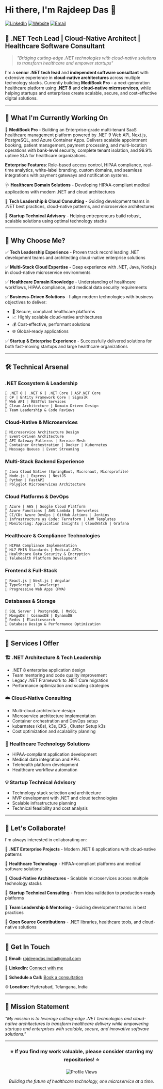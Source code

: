# Hi there, I'm Rajdeep Das 👋

[![LinkedIn](https://img.shields.io/badge/LinkedIn-0077B5?style=for-the-badge&logo=linkedin&logoColor=white)]([https://linkedin.com/in/rajdeep](https://www.linkedin.com/in/rajdeep-das-india/))
[![Website](https://img.shields.io/badge/Website-4285F4?style=for-the-badge&logo=google-chrome&logoColor=white)](https://rajdeep-das.com)
[![Email](https://img.shields.io/badge/Email-D14836?style=for-the-badge&logo=gmail&logoColor=white)](mailto:rajdeepdas.india@gmail.com)

## 🚀 .NET Tech Lead | Cloud-Native Architect | Healthcare Software Consultant

> *"Bridging cutting-edge .NET technologies with cloud-native solutions to transform healthcare and empower startups"*

I'm a **senior .NET tech lead** and **independent software consultant** with extensive experience in **cloud-native architectures** across multiple technology stacks. Currently building **MediBook Pro** - a next-generation healthcare platform using **.NET 8** and **cloud-native microservices**, while helping startups and enterprises create scalable, secure, and cost-effective digital solutions.

---

## 🎯 What I'm Currently Working On

🏥 **MediBook Pro** - Building an Enterprise-grade multi-tenant SaaS healthcare management platform powered by .NET 9 Web API, Next.js, PostgreSQL, and Azure Container Apps. Delivers scalable appointment booking, patient management, payment processing, and multi-location operations with bank-level security, complete tenant isolation, and 99.9% uptime SLA for healthcare organizations.

**Enterprise Features**: Role-based access control, HIPAA compliance, real-time analytics, white-label branding, custom domains, and seamless integrations with payment gateways and notification systems.

🩺 **Healthcare Domain Solutions** - Developing HIPAA-compliant medical applications with modern .NET and cloud architectures

💼 **Tech Leadership & Cloud Consulting** - Guiding development teams in .NET best practices, cloud-native patterns, and microservice architectures

🚀 **Startup Technical Advisory** - Helping entrepreneurs build robust, scalable solutions using optimal technology stacks

---

## 💼 Why Choose Me?

✅ **Tech Leadership Experience** - Proven track record leading .NET development teams and architecting cloud-native enterprise solutions

✅ **Multi-Stack Cloud Expertise** - Deep experience with .NET, Java, Node.js in cloud-native microservice environments

✅ **Healthcare Domain Knowledge** - Understanding of healthcare workflows, HIPAA compliance, and medical data security requirements

✅ **Business-Driven Solutions** - I align modern technologies with business objectives to deliver:
- 🏥 Secure, compliant healthcare platforms
- 📈 Highly scalable cloud-native architectures 
- 💰 Cost-effective, performant solutions
- 🌐 Global-ready applications

✅ **Startup & Enterprise Experience** - Successfully delivered solutions for both fast-moving startups and large healthcare organizations

---

## 🛠️ Technical Arsenal

### **.NET Ecosystem & Leadership**
```
🔹 .NET 8 | .NET 6 | .NET Core | ASP.NET Core
🔹 C# | Entity Framework Core | SignalR
🔹 Web API | RESTful Services
🔹 Clean Architecture | Domain-Driven Design
🔹 Team Leadership & Code Reviews
```

### **Cloud-Native & Microservices**
```
🔹 Microservice Architecture Design
🔹 Event-Driven Architecture
🔹 API Gateway Patterns | Service Mesh
🔹 Container Orchestration | Docker | Kubernetes
🔹 Message Queues | Event Streaming
```

### **Multi-Stack Backend Experience**
```
🔹 Java Cloud Native (SpringBoot, Micronaut, Microprofile)
🔹 Node.js | Express | NestJS
🔹 Python | FastAPI
🔹 Polyglot Microservices Architecture
```

### **Cloud Platforms & DevOps**
```
🔹 Azure | AWS | Google Cloud Platform
🔹 Azure Functions | AWS Lambda | Serverless
🔹 CI/CD: Azure DevOps | GitHub Actions | Jenkins
🔹 Infrastructure as Code: Terraform | ARM Templates
🔹 Monitoring: Application Insights | CloudWatch | Grafana
```

### **Healthcare & Compliance Technologies**
```
🔹 HIPAA Compliance Implementation
🔹 HL7 FHIR Standards | Medical APIs
🔹 Healthcare Data Security & Encryption
🔹 Telehealth Platform Development
```

### **Frontend & Full-Stack**
```
🔹 React.js | Next.js | Angular
🔹 TypeScript | JavaScript
🔹 Progressive Web Apps (PWA)
```

### **Databases & Storage**
```
🔹 SQL Server | PostgreSQL | MySQL
🔹 MongoDB | CosmosDB | DynamoDB
🔹 Redis | Elasticsearch
🔹 Database Design & Performance Optimization
```

---

## 🌟 Services I Offer

### 🏗️ **.NET Architecture & Tech Leadership**
- .NET 8 enterprise application design
- Team mentoring and code quality improvement
- Legacy .NET Framework to .NET Core migration
- Performance optimization and scaling strategies

### ☁️ **Cloud-Native Consulting**
- Multi-cloud architecture design
- Microservice architecture implementation
- Container orchestration and DevOps setup
- kubarnates (k8s), k3s, EKS , Cluster Setup k3s
- Cost optimization and scalability planning

### 🏥 **Healthcare Technology Solutions**
- HIPAA-compliant application development
- Medical data integration and APIs
- Telehealth platform development
- Healthcare workflow automation

### 💡 **Startup Technical Advisory**
- Technology stack selection and architecture
- MVP development with .NET and cloud technologies
- Scalable infrastructure planning
- Technical feasibility and cost analysis

---

## 🤝 Let's Collaborate!

I'm always interested in collaborating on:

🔸 **.NET Enterprise Projects** - Modern .NET 8 applications with cloud-native patterns

🔸 **Healthcare Technology** - HIPAA-compliant platforms and medical software solutions

🔸 **Cloud-Native Architectures** - Scalable microservices across multiple technology stacks

🔸 **Startup Technical Consulting** - From idea validation to production-ready platforms

🔸 **Team Leadership & Mentoring** - Guiding development teams in best practices

🔸 **Open Source Contributions** - .NET libraries, healthcare tools, and cloud-native solutions

---

## 💬 Get In Touch

📧 **Email:** [rajdeepdas.india@gmail.com](mailto:rajdeepdas.india@gmail.com)

💼 **LinkedIn:** [Connect with me](https://www.linkedin.com/in/rajdeep-das-india/)

📱 **Schedule a Call:** [Book a consultation](https://cal.com/rajdeep-das/15min?user=rajdeep-das)

🌐 **Location:** Hyderabad, Telangana, India

---

## 🎯 Mission Statement

*"My mission is to leverage cutting-edge .NET technologies and cloud-native architectures to transform healthcare delivery while empowering startups and enterprises with scalable, secure, and innovative software solutions."*

---

<div align="center">
  <h3>⭐ If you find my work valuable, please consider starring my repositories! ⭐</h3>
  
  ![Profile Views](https://komarev.com/ghpvc/?username=Rajdeep-Das&color=blue&style=flat-square)
  
  <p><em>Building the future of healthcare technology, one microservice at a time.</em></p>
</div>
